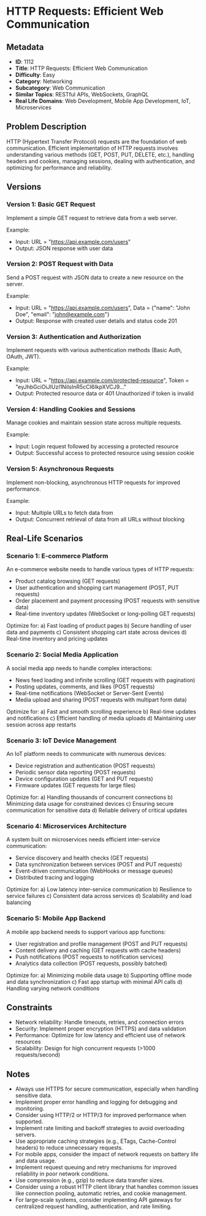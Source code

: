 # HTTP Requests: Efficient Web Communication

## Metadata

- **ID**: 1112
- **Title**: HTTP Requests: Efficient Web Communication
- **Difficulty**: Easy
- **Category**: Networking
- **Subcategory**: Web Communication
- **Similar Topics**: RESTful APIs, WebSockets, GraphQL
- **Real Life Domains**: Web Development, Mobile App Development, IoT, Microservices

## Problem Description

HTTP (Hypertext Transfer Protocol) requests are the foundation of web communication. Efficient implementation of HTTP requests involves understanding various methods (GET, POST, PUT, DELETE, etc.), handling headers and cookies, managing sessions, dealing with authentication, and optimizing for performance and reliability.

## Versions

### Version 1: Basic GET Request

Implement a simple GET request to retrieve data from a web server.

Example:
- Input: URL = "https://api.example.com/users"
- Output: JSON response with user data

### Version 2: POST Request with Data

Send a POST request with JSON data to create a new resource on the server.

Example:
- Input: URL = "https://api.example.com/users", Data = {"name": "John Doe", "email": "john@example.com"}
- Output: Response with created user details and status code 201

### Version 3: Authentication and Authorization

Implement requests with various authentication methods (Basic Auth, OAuth, JWT).

Example:
- Input: URL = "https://api.example.com/protected-resource", Token = "eyJhbGciOiJIUzI1NiIsInR5cCI6IkpXVCJ9..."
- Output: Protected resource data or 401 Unauthorized if token is invalid

### Version 4: Handling Cookies and Sessions

Manage cookies and maintain session state across multiple requests.

Example:
- Input: Login request followed by accessing a protected resource
- Output: Successful access to protected resource using session cookie

### Version 5: Asynchronous Requests

Implement non-blocking, asynchronous HTTP requests for improved performance.

Example:
- Input: Multiple URLs to fetch data from
- Output: Concurrent retrieval of data from all URLs without blocking

## Real-Life Scenarios

### Scenario 1: E-commerce Platform

An e-commerce website needs to handle various types of HTTP requests:
- Product catalog browsing (GET requests)
- User authentication and shopping cart management (POST, PUT requests)
- Order placement and payment processing (POST requests with sensitive data)
- Real-time inventory updates (WebSocket or long-polling GET requests)

Optimize for:
a) Fast loading of product pages
b) Secure handling of user data and payments
c) Consistent shopping cart state across devices
d) Real-time inventory and pricing updates

### Scenario 2: Social Media Application

A social media app needs to handle complex interactions:
- News feed loading and infinite scrolling (GET requests with pagination)
- Posting updates, comments, and likes (POST requests)
- Real-time notifications (WebSocket or Server-Sent Events)
- Media upload and sharing (POST requests with multipart form data)

Optimize for:
a) Fast and smooth scrolling experience
b) Real-time updates and notifications
c) Efficient handling of media uploads
d) Maintaining user session across app restarts

### Scenario 3: IoT Device Management

An IoT platform needs to communicate with numerous devices:
- Device registration and authentication (POST requests)
- Periodic sensor data reporting (POST requests)
- Device configuration updates (GET and PUT requests)
- Firmware updates (GET requests for large files)

Optimize for:
a) Handling thousands of concurrent connections
b) Minimizing data usage for constrained devices
c) Ensuring secure communication for sensitive data
d) Reliable delivery of critical updates

### Scenario 4: Microservices Architecture

A system built on microservices needs efficient inter-service communication:
- Service discovery and health checks (GET requests)
- Data synchronization between services (POST and PUT requests)
- Event-driven communication (WebHooks or message queues)
- Distributed tracing and logging

Optimize for:
a) Low latency inter-service communication
b) Resilience to service failures
c) Consistent data across services
d) Scalability and load balancing

### Scenario 5: Mobile App Backend

A mobile app backend needs to support various app functions:
- User registration and profile management (POST and PUT requests)
- Content delivery and caching (GET requests with cache headers)
- Push notifications (POST requests to notification services)
- Analytics data collection (POST requests, possibly batched)

Optimize for:
a) Minimizing mobile data usage
b) Supporting offline mode and data synchronization
c) Fast app startup with minimal API calls
d) Handling varying network conditions

## Constraints

- Network reliability: Handle timeouts, retries, and connection errors
- Security: Implement proper encryption (HTTPS) and data validation
- Performance: Optimize for low latency and efficient use of network resources
- Scalability: Design for high concurrent requests (>1000 requests/second)

## Notes

- Always use HTTPS for secure communication, especially when handling sensitive data.
- Implement proper error handling and logging for debugging and monitoring.
- Consider using HTTP/2 or HTTP/3 for improved performance when supported.
- Implement rate limiting and backoff strategies to avoid overloading servers.
- Use appropriate caching strategies (e.g., ETags, Cache-Control headers) to reduce unnecessary requests.
- For mobile apps, consider the impact of network requests on battery life and data usage.
- Implement request queuing and retry mechanisms for improved reliability in poor network conditions.
- Use compression (e.g., gzip) to reduce data transfer sizes.
- Consider using a robust HTTP client library that handles common issues like connection pooling, automatic retries, and cookie management.
- For large-scale systems, consider implementing API gateways for centralized request handling, authentication, and rate limiting.
